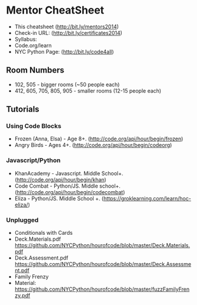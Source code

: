 # Mentor CheatSheet

* This cheatsheet (http://bit.ly/mentors2014)
* Check-in URL: (http://bit.ly/certificates2014)
* Syllabus:
 * Code.org/learn
 * NYC Python Page: (http://bit.ly/code4all)

## Room Numbers

* 102, 505 - bigger rooms (~50 people each)
* 412, 605, 705, 805, 905 - smaller rooms (12-15 people each)

## Tutorials

### Using Code Blocks

* Frozen (Anna, Elsa) - Age 8+. (http://code.org/api/hour/begin/frozen)
* Angry Birds - Ages 4+. (http://code.org/api/hour/begin/codeorg)

### Javascript/Python

* KhanAcademy - Javascript. Middle School+. (http://code.org/api/hour/begin/khan)
* Code Combat - Python/JS. Middle school+. (http://code.org/api/hour/begin/codecombat)
* Eliza - Python/JS. Middle School +. (https://groklearning.com/learn/hoc-eliza/)

### Unplugged

* Conditionals with Cards
 * Deck.Materials.pdf https://github.com/NYCPython/hourofcode/blob/master/Deck.Materials.pdf
 * Deck.Assessment.pdf https://github.com/NYCPython/hourofcode/blob/master/Deck.Assessment.pdf
* Family Frenzy
 * Material: https://github.com/NYCPython/hourofcode/blob/master/fuzzFamilyFrenzy.pdf

 

